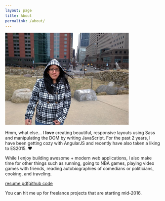 ```yaml
---
layout: page
title: About
permalink: /about/
---
```


  <section class="row">
    <div class="col-md-4 col-sm-4">
      <img src="/assets/cindy-about.jpg" alt="Cindy Juarez" class="top-space"/>
      <span class="text-center">
        <a href="http://dribbble.com/sceendy" target="_blank" class="btn-social dribbble"><i class="fa fa-dribbble"></i></a>
        <a href="http://codepen.io/sceendy/" target="_blank" class="btn-social codepen"><i class="fa fa-codepen"></i></a>
      </span>
    </div>
    <div class="col-md-8 col-sm-8 col-xs-12">
      <p class="text-block top-space">Hmm, what else... I <strong class="text-pink">love</strong> creating beautiful, responsive layouts using Sass and manipulating the DOM by writing JavaScript. For the past 2 years, I have been getting cozy with AngularJS and recently have also taken a liking to ES2015. <strong class="text-pink">&hearts;</strong> </p>
      <p class="text-block">While I enjoy building awesome + modern web applications, I also make time for other things such as running, going to NBA games, playing video games with friends, reading autobiographies of comedians or politicians, cooking, and traveling.
      </p>
    </div>
  </section>
  <div class="row">
    <div class="col-md-4 col-sm-4">
      <p class="xs-center text-center">
        <a href="/assets/resume-web.pdf" target="_blank" class="btn btn-blue">resume.pdf</a><a href="http://github.com/sceendy" class="btn btn-blue" target="_blank">github code</a>
      </p>
    </div>
    <div class="col-md-8 col-sm-8 col-xs-12">
      <p class="text-headline">You can hit me up for freelance projects that are starting mid-2016.</p>
    </div>
  </div>
